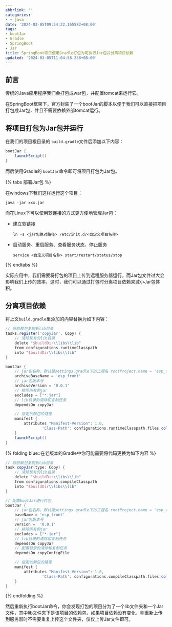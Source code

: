```yaml
---
abbrlink: ''
categories:
- - java
date: '2024-03-05T09:54:22.165582+08:00'
tags:
- bootJar
- Gradle
- SpringBoot
- Jar
title: SpringBoot项目使用Gradle打包为可执行Jar包并分离项目依赖
updated: '2024-03-05T11:04:58.238+08:00'
---
```

## 前言

传统的Java应用程序我们会打包成war包，并配置tomcat来运行它。

在SpringBoot框架下，官方封装了一个bootJar的脚本以便于我们可以直接把项目打包成Jar包，并且不需要依赖外部tomcat运行。

## 将项目打包为Jar包并运行

在我们的项目根目录的 `build.gradle`文件后添加以下内容：

```gradle
bootJar {
    launchScript()
}
```

而后使用Gradle的 `bootJar`命令即可将项目打包为Jar包。

{% tabs 部署Jar包 %}

<!-- tab windows下运行Jar包 -->

在windows下我们这样运行这个项目：

```shell
java -jar xxx.jar
```

<!-- endtab -->

<!-- tab Linux下运行Jar包 -->

而在Linux下可以使用软连接的方式更方便地管理Jar包：

- 建立软链接

  ```shell
  ln -s <jar包绝对路径> /etc/init.d/<自定义项目名称>
  ```
- 启动服务、重启服务、查看服务状态、停止服务

  ```shell
  service <自定义项目名称> start/restart/status/stop
  ```

<!-- endtab -->

{% endtabs %}

实际应用中，我们需要将打包的项目上传到远程服务器运行，而Jar包文件过大会影响我们上传的效率，这时，我们可以通过打包时分离项目依赖来减小Jar包体积。

## 分离项目依赖

将上文`build.gradle`里添加的内容替换为如下内容：

```gradle
// 将依赖包复制到lib目录
tasks.register('copyJar', Copy) {
    // 清除现有的lib目录
    delete "$buildDir\\libs\\lib"
    from configurations.runtimeClasspath
    into "$buildDir\\libs\\lib"
}

bootJar {
    // jar包名称，默认是settings.gradle下的工程名 rootProject.name = 'esp_front'
    archiveBaseName = 'esp_front'
    // jar包版本号
    archiveVersion = '0.0.1'
    // 排除所有的jar
    excludes = ["*.jar"]
    // lib目录的清除和复制任务
    dependsOn copyJar

    // 指定依赖包的路径
    manifest {
        attributes "Manifest-Version": 1.0,
                'Class-Path': configurations.runtimeClasspath.files.collect { "lib/$it.name" }.join(' ')
    }
    launchScript()
}
```

{% folding blue::在老版本的Gradle中你可能需要将代码更换为如下内容 %}

```gradle
// 将依赖包复制到lib目录
task copyJar(type: Copy) {
    // 清除现有的lib目录
    delete "$buildDir\\libs\\lib"
    from configurations.compileClasspath
    into "$buildDir\\libs\\lib"
}

// 配置bootJar进行打包
bootJar {
    // jar包名称，默认是settings.gradle下的工程名 rootProject.name = 'esp_front'
    baseName = 'esp_front'
    // jar包版本号
    version =  '0.0.1'
    // 排除所有的jar
    excludes = ["*.jar"]
    // lib目录的清除和复制任务
    dependsOn copyJar
    // 配置目录的清除和复制任务
    dependsOn copyConfigFile

    // 指定依赖包的路径
    manifest {
        attributes "Manifest-Version": 1.0,
                'Class-Path': configurations.compileClasspath.files.collect { "lib/$it.name" }.join(' ')
    }
}
```

{% endfolding %}

然后重新执行bootJar命令，你会发现打包的项目分为了一个lib文件夹和一个Jar文件，其中lib文件夹下是该项目的依赖包，如果项目依赖没有变化，则重新上传到服务器时不需要重复上传这个文件夹，仅仅上传Jar文件即可。
